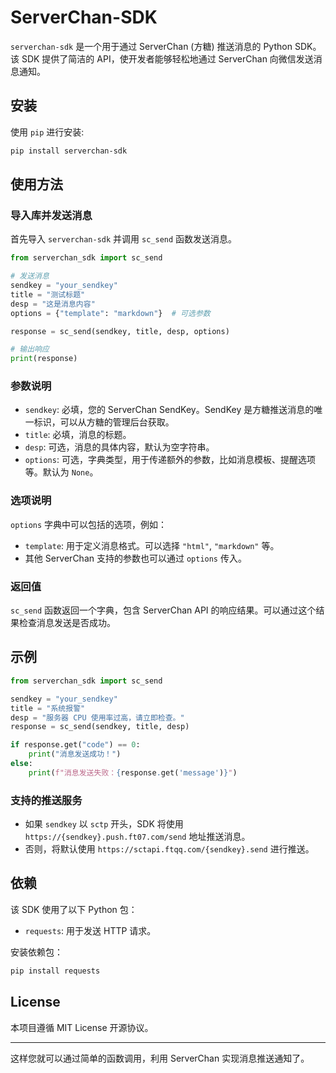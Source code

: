 # ServerChan-SDK

`serverchan-sdk` 是一个用于通过 ServerChan (方糖) 推送消息的 Python SDK。该 SDK 提供了简洁的 API，使开发者能够轻松地通过 ServerChan 向微信发送消息通知。

## 安装

使用 `pip` 进行安装:

```bash
pip install serverchan-sdk
```

## 使用方法

### 导入库并发送消息

首先导入 `serverchan-sdk` 并调用 `sc_send` 函数发送消息。

```python
from serverchan_sdk import sc_send

# 发送消息
sendkey = "your_sendkey"
title = "测试标题"
desp = "这是消息内容"
options = {"template": "markdown"}  # 可选参数

response = sc_send(sendkey, title, desp, options)

# 输出响应
print(response)
```

### 参数说明

- `sendkey`: 必填，您的 ServerChan SendKey。SendKey 是方糖推送消息的唯一标识，可以从方糖的管理后台获取。
- `title`: 必填，消息的标题。
- `desp`: 可选，消息的具体内容，默认为空字符串。
- `options`: 可选，字典类型，用于传递额外的参数，比如消息模板、提醒选项等。默认为 `None`。

### 选项说明
`options` 字典中可以包括的选项，例如：

- `template`: 用于定义消息格式。可以选择 `"html"`, `"markdown"` 等。
- 其他 ServerChan 支持的参数也可以通过 `options` 传入。

### 返回值
`sc_send` 函数返回一个字典，包含 ServerChan API 的响应结果。可以通过这个结果检查消息发送是否成功。

## 示例

```python
from serverchan_sdk import sc_send

sendkey = "your_sendkey"
title = "系统报警"
desp = "服务器 CPU 使用率过高，请立即检查。"
response = sc_send(sendkey, title, desp)

if response.get("code") == 0:
    print("消息发送成功！")
else:
    print(f"消息发送失败：{response.get('message')}")
```

### 支持的推送服务

- 如果 `sendkey` 以 `sctp` 开头，SDK 将使用 `https://{sendkey}.push.ft07.com/send` 地址推送消息。
- 否则，将默认使用 `https://sctapi.ftqq.com/{sendkey}.send` 进行推送。

## 依赖

该 SDK 使用了以下 Python 包：

- `requests`: 用于发送 HTTP 请求。

安装依赖包：

```bash
pip install requests
```

## License

本项目遵循 MIT License 开源协议。

---

这样您就可以通过简单的函数调用，利用 ServerChan 实现消息推送通知了。